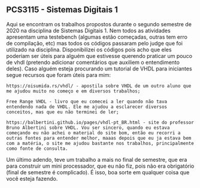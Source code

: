 ## PCS3115 - Sistemas Digitais 1 ##
Aqui se encontram os trabalhos propostos durante o segundo semestre de 2020 na disciplina de Sistemas Digitais 1. Nem todos as atividades apresentam uma testebench (algumas estão começadas, outras tem erro de compilação, etc) mas todos os códigos passaram pelo judge que foi utilizado na disciplina. Disponibilizei os códigos pois acho que eles poderiam ser úteis para alguém que estivesse querendo praticar um pouco de vhdl (pretendo adicionar comentários que auxiliem o entendimento deles). Caso alguém esteja procurando um tutorial de VHDL para iniciantes segue recursos que foram úteis para mim:

    https://oisumida.rs/vhdl/ - apostila sobre VHDL de um outro aluno que me ajudou muito no começo e em diversos trabalhos;

    Free Range VHDL - livro que eu comecei a ler quando não tava entendendo nada de VHDL. Ele me ajudou a esclarecer diversos conceitos, mas que eu não terminei de ler;

    https://balbertini.github.io/pages/vhdl-pt_BR.html - site do professor Bruno Albertini sobre VHDL. Vou ser sincero, quando eu estava começando eu não achei o material do site bom, então eu recorri a outras fontes para entender melhor, maaas depois que eu ja estava bem com a matéria, o site me ajudou bastante nos trabalhos, principalmente como fonte de consulta.

Um último adendo, teve um trabalho a mais no final de semestre, que era para construir um mini processador, que eu não fiz, pois não era obrigatório (final de semestre é complicado). É isso, boa sorte em qualquer coisa que você esteja fazendo.
